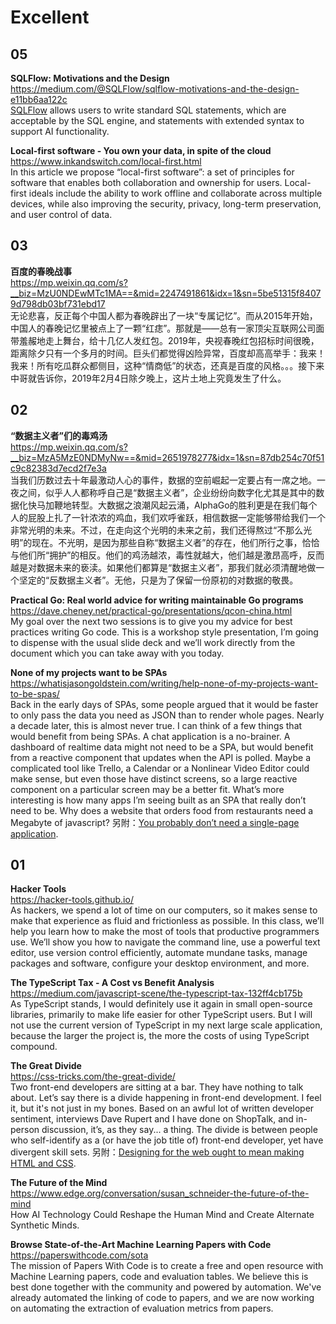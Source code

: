 Excellent  
========  

## 05

**SQLFlow: Motivations and the Design**  
https://medium.com/@SQLFlow/sqlflow-motivations-and-the-design-e11bb6aa122c  
[SQLFlow](https://sql-machine-learning.github.io/) allows users to write standard SQL statements, which are acceptable by the SQL engine, and statements with extended syntax to support AI functionality.  

**Local-first software - You own your data, in spite of the cloud**  
https://www.inkandswitch.com/local-first.html  
In this article we propose “local-first software”: a set of principles for software that enables both collaboration and ownership for users. Local-first ideals include the ability to work offline and collaborate across multiple devices, while also improving the security, privacy, long-term preservation, and user control of data.

## 03

**百度的春晚战事**  
https://mp.weixin.qq.com/s?__biz=MzU0NDEwMTc1MA==&mid=2247491861&idx=1&sn=5be51315f84079d798db03bf731ebd17  
无论悲喜，反正每个中国人都为春晚辟出了一块“专属记忆”。而从2015年开始，中国人的春晚记忆里被点上了一颗“红痣”。那就是——总有一家顶尖互联网公司面带羞赧地走上舞台，给十几亿人发红包。2019年，央视春晚红包招标时间很晚，距离除夕只有一个多月的时间。巨头们都觉得凶险异常，百度却高高举手：我来！我来！所有吃瓜群众都侧目，这种“情商低”的状态，还真是百度的风格。。。接下来中哥就告诉你，2019年2月4日除夕晚上，这片土地上究竟发生了什么。

## 02

**“数据主义者”们的毒鸡汤**  
https://mp.weixin.qq.com/s?__biz=MzA5MzE0NDMyNw==&mid=2651978277&idx=1&sn=87db254c70f51c9c82383d7ecd2f7e3a  
当我们历数过去十年最激动人心的事件，数据的空前崛起一定要占有一席之地。一夜之间，似乎人人都称呼自己是“数据主义者”，企业纷纷向数字化尤其是其中的数据化快马加鞭地转型。大数据之浪潮风起云涌，AlphaGo的胜利更是在我们每个人的屁股上扎了一针浓浓的鸡血，我们欢呼雀跃，相信数据一定能够带给我们一个非常光明的未来。不过，在走向这个光明的未来之前，我们还得熬过“不那么光明”的现在。不光明，是因为那些自称“数据主义者”的存在，他们所行之事，恰恰与他们所“拥护”的相反。他们的鸡汤越浓，毒性就越大，他们越是激昂高呼，反而越是对数据未来的亵渎。如果他们都算是“数据主义者”，那我们就必须清醒地做一个坚定的“反数据主义者”。无他，只是为了保留一份原初的对数据的敬畏。

**Practical Go: Real world advice for writing maintainable Go programs**  
https://dave.cheney.net/practical-go/presentations/qcon-china.html  
My goal over the next two sessions is to give you my advice for best practices writing Go code. This is a workshop style presentation, I’m going to dispense with the usual slide deck and we’ll work directly from the document which you can take away with you today. 

**None of my projects want to be SPAs**  
https://whatisjasongoldstein.com/writing/help-none-of-my-projects-want-to-be-spas/  
Back in the early days of SPAs, some people argued that it would be faster to only pass the data you need as JSON than to render whole pages. Nearly a decade later, this is almost never true. I can think of a few things that would benefit from being SPAs. A chat application is a no-brainer. A dashboard of realtime data might not need to be a SPA, but would benefit from a reactive component that updates when the API is polled. Maybe a complicated tool like Trello, a Calendar or a Nonlinear Video Editor could make sense, but even those have distinct screens, so a large reactive component on a particular screen may be a better fit. What’s more interesting is how many apps I’m seeing built as an SPA that really don’t need to be. Why does a website that orders food from restaurants need a Megabyte of javascript? 另附：[You probably don’t need a single-page application](https://journal.plausible.io/you-probably-dont-need-a-single-page-app).

## 01

**Hacker Tools**  
https://hacker-tools.github.io/  
As hackers, we spend a lot of time on our computers, so it makes sense to make that experience as fluid and frictionless as possible. In this class, we’ll help you learn how to make the most of tools that productive programmers use. We’ll show you how to navigate the command line, use a powerful text editor, use version control efficiently, automate mundane tasks, manage packages and software, configure your desktop environment, and more.

**The TypeScript Tax - A Cost vs Benefit Analysis**  
https://medium.com/javascript-scene/the-typescript-tax-132ff4cb175b  
As TypeScript stands, I would definitely use it again in small open-source libraries, primarily to make life easier for other TypeScript users. But I will not use the current version of TypeScript in my next large scale application, because the larger the project is, the more the costs of using TypeScript compound.

**The Great Divide**  
https://css-tricks.com/the-great-divide/  
Two front-end developers are sitting at a bar. They have nothing to talk about.  Let’s say there is a divide happening in front-end development. I feel it, but it's not just in my bones. Based on an awful lot of written developer sentiment, interviews Dave Rupert and I have done on ShopTalk, and in-person discussion, it’s, as they say... a thing. The divide is between people who self-identify as a (or have the job title of) front-end developer, yet have divergent skill sets. 另附：[Designing for the web ought to mean making HTML and CSS](https://m.signalvnoise.com/designing-for-the-web-ought-to-mean-making-html-and-css/).

**The Future of the Mind**  
https://www.edge.org/conversation/susan_schneider-the-future-of-the-mind  
How AI Technology Could Reshape the Human Mind and Create Alternate Synthetic Minds.

**Browse State-of-the-Art Machine Learning Papers with Code**  
https://paperswithcode.com/sota  
The mission of Papers With Code is to create a free and open resource with Machine Learning papers, code and evaluation tables. We believe this is best done together with the community and powered by automation. We've already automated the linking of code to papers, and we are now working on automating the extraction of evaluation metrics from papers.